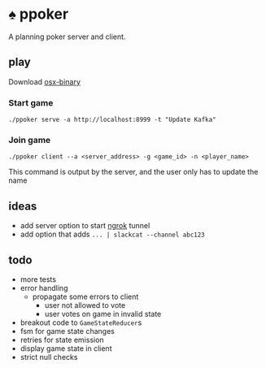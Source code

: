# ♠ ppoker
A planning poker server and client.


## play
Download [osx-binary](https://github.com/dwickstrom/ppoker/raw/master/dist/)

### Start game 
`./ppoker serve -a http://localhost:8999 -t "Update Kafka"`

### Join game
`./ppoker client --a <server_address> -g <game_id> -n <player_name>`

This command is output by the server, and the user only has to update the name

## ideas
- add server option to start [ngrok](https://github.com/bubenshchykov/ngrok#readme) tunnel
- add option that adds `... | slackcat --channel abc123`


## todo
- more tests
- error handling
	- propagate some errors to client
		- user not allowed to vote
		- user votes on game in invalid state
- breakout code to `GameStateReducer`s
- fsm for game state changes
- retries for state emission
- display game state in client
- strict null checks